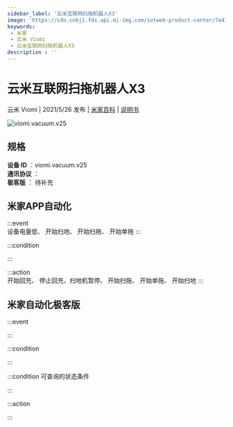 ```yaml
---
sidebar_label: '云米互联网扫拖机器人X3'
image: 'https://cdn.cnbj1.fds.api.mi-img.com/iotweb-product-center/7e41606db5aeff397349703fcf068aeb_168.png?GalaxyAccessKeyId=AKVGLQWBOVIRQ3XLEW&Expires=9223372036854775807&Signature=xLWrGBrFx9ghtZCGRLT6Ao2ws2s='
keywords: 
 - 米家
 - 云米 Viomi
 - 云米互联网扫拖机器人X3
description : ''
---
```

# 云米互联网扫拖机器人X3

云米 Viomi | 2021/5/26 发布 | [米家百科](https://home.mi.com/webapp/content/baike/product/index.html?model=viomi.vacuum.v25) | [说明书](https://home.mi.com/views/introduction.html?model=viomi.vacuum.v25&region=cn)

![viomi.vacuum.v25](https://cdn.cnbj1.fds.api.mi-img.com/iotweb-product-center/7e41606db5aeff397349703fcf068aeb_168.png?GalaxyAccessKeyId=AKVGLQWBOVIRQ3XLEW&Expires=9223372036854775807&Signature=xLWrGBrFx9ghtZCGRLT6Ao2ws2s=)

## 规格  
> 
**设备 ID** ：viomi.vacuum.v25  
**通讯协议** ：  
**极客版**  ： 待补充 


## 米家APP自动化  

:::event  
设备电量低、 开始扫地、 开始扫拖、 开始单拖
:::

:::condition  

:::

:::action   
开始回充、 停止回充、扫地机暂停、 开始扫拖、 开始单拖、 开始扫地
:::

## 米家自动化极客版  

:::event  

:::

:::condition  

:::

:::condition 可查询的状态条件  

:::

:::action  

:::

        
